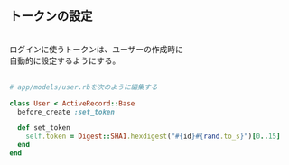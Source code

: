 ##  トークンの設定

<br>
ログインに使うトークンは、ユーザーの作成時に<br>
自動的に設定するようにする。<br>
<br>

```ruby
# app/models/user.rbを次のように編集する

class User < ActiveRecord::Base
  before_create :set_token

  def set_token
    self.token = Digest::SHA1.hexdigest("#{id}#{rand.to_s}")[0..15]
  end
end
```